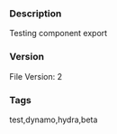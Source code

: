### Description
Testing component export
### Version
File Version: 2
### Tags
test,dynamo,hydra,beta